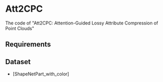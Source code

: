 # Att2CPC
The code of "Att2CPC: Attention-Guided Lossy Attribute Compression of Point Clouds"

## Requirements


## Dataset
- [ShapeNetPart_with_color] 
 


